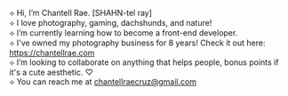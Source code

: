 ⟡ Hi, I’m Chantell Rae. [SHAHN-tel ray]<br>
⟡ I love photography, gaming, dachshunds, and nature!<br>
⟡ I’m currently learning how to become a front-end developer.<br>
⟡ I've owned my photography business for 8 years! Check it out here: https://chantellrae.com<br>
⟡ I’m looking to collaborate on anything that helps people, bonus points if it's a cute aesthetic. ♡<br>
⟡ You can reach me at chantellraecruz@gmail.com

<!---
chantellrae/chantellrae is a ✨ special ✨ repository because its `README.md` (this file) appears on your GitHub profile.
You can click the Preview link to take a look at your changes.
--->
